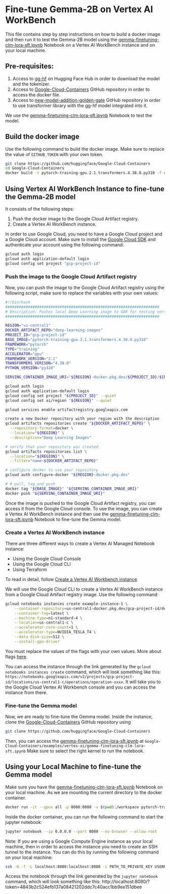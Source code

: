 # Fine-tune Gemma-2B on Vertex AI WorkBench

This file contains step by step instructions on how to build a docker image and then run it to test the Gemma-2B model using the 
[gemma-finetuning-clm-lora-sft.ipynb](https://github.com/huggingface/Google-Cloud-Containers/blob/main/examples/vertex-ai/gemma-finetuning-clm-lora-sft.ipynb) Notebook on a Vertex AI WorkBench instance and on your local machine.

## Pre-requisites:
1. Access to [gg-hf](https://huggingface.co/gg-hf) on Hugging Face Hub in order to download the model and the tokenizer.
2. Access to [Google-Cloud-Containers](https://github.com/huggingface/Google-Cloud-Containers) GitHub repository in order to access the docker file.
3. Access to [new-model-addition-golden-gate](https://github.com/huggingface/new-model-addition-golden-gate/) GitHub repository in order to use transformer library with the gg-hf model integrated into it.


We use the [gemma-finetuning-clm-lora-sft.ipynb](https://github.com/huggingface/Google-Cloud-Containers/blob/main/examples/vertex-ai/gemma-finetuning-clm-lora-sft.ipynb) Notebook to test the model.

## Build the docker image

Use the following command to build the docker image. Make sure to replace the value of `GITHUB_TOKEN` with your own token.

```bash
git clone https://github.com/huggingface/Google-Cloud-Containers
cd Google-Cloud-Containers
docker build -t pytorch-training-gpu.2.1.transformers.4.38.0.py310 -f containers/pytorch/training/gpu/2.1/transformers/4.38.0/py310/Dockerfile .
```

## Using Vertex AI WorkBench Instance to fine-tune the Gemma-2B model

It consists of the following steps:
1. Push the docker image to the Google Cloud Artifact registry.
2. Create a Vertex AI WorkBench instance.


In order to use Google Cloud, you need to have a Google Cloud project and a Google Cloud account. Make sure to install the [Google Cloud SDK](https://cloud.google.com/sdk/docs/install-sdk) and authenticate your account using the following command:

```bash
gcloud auth login
gcloud auth application-default login
gcloud config set project "gcp-project-id"
```

### Push the image to the Google Cloud Artifact registry

Now, you can push the image to the Google Cloud Artifact registry using the following script, make sure to replace the variables with your own values:

```bash
#!/bin/bash
####################################################################
# Description: Pushes local Deep Learning image to GAR for testing vertex AI 
####################################################################

REGION="us-central1"
DOCKER_ARTIFACT_REPO="deep-learning-images"
PROJECT_ID="gcp-project-id"
BASE_IMAGE="pytorch-training-gpu.2.1.transformers.4.38.0.py310"
FRAMEWORK="pytorch"
TYPE="training"
ACCELERATOR="gpu"
FRAMEWORK_VERSION="2.1"
TRANSFORMERS_VERISON="4.38.0"
PYTHON_VERSION="py310"

SERVING_CONTAINER_IMAGE_URI="${REGION}-docker.pkg.dev/${PROJECT_ID}/${DOCKER_ARTIFACT_REPO}/huggingface-${FRAMEWORK}-${TYPE}-${ACCELERATOR}.${FRAMEWORK_VERSION}.transformers.${TRANSFORMERS_VERISON}.${PYTHON_VERSION}:latest"

gcloud auth login
gcloud auth application-default login
gcloud config set project "${PROJECT_ID}" --quiet
gcloud config set ai/region "${REGION}" --quiet

gcloud services enable artifactregistry.googleapis.com

create a new Docker repository with your region with the description
gcloud artifacts repositories create "${DOCKER_ARTIFACT_REPO}" \
  --repository-format=docker \
  --location="${REGION}" \
  --description="Deep Learning Images"

# verify that your repository was created.
gcloud artifacts repositories list \
  --location="${REGION}" \
  --filter="name~${DOCKER_ARTIFACT_REPO}"

# configure docker to use your repository    
gcloud auth configure-docker "${REGION}-docker.pkg.dev"

# # pull, tag and push
docker tag "${BASE_IMAGE}" "${SERVING_CONTAINER_IMAGE_URI}"
docker push "${SERVING_CONTAINER_IMAGE_URI}"

```

Once the image is pushed to the Google Cloud Artifact registry, you can access it from the Google Cloud console. To use the image, you can create a Vertex AI WorkBench instance and then use the [gemma-finetuning-clm-lora-sft.ipynb](https://github.com/huggingface/Google-Cloud-Containers/blob/main/examples/vertex-ai/gemma-finetuning-clm-lora-sft.ipynb) Notebook to fine-tune the Gemma model.


### Create a Vertex AI WorkBench instance

There are three different ways to create a Vertex AI Managed Notebook instance:
 - Using the Google Cloud Console
 - Using the Google Cloud CLI
 - Using Terraform

To read in detail, follow [Create a Vertex AI Workbench instance](https://cloud.google.com/vertex-ai/docs/workbench/instances/create).

We will use the Google Cloud CLI to create a Vertex AI WorkBench instance from a Google Cloud Artifact registry image. Use the following command:

```bash
gcloud notebooks instances create example-instance-1 \
    --container-repository=us-central1-docker.pkg.dev/gcp-project-id/deep-learning-images/huggingface-pytorch-training-gpu.2.1.transformers.4.38.0.py310 \
    --container-tag=latest \
    --machine-type=n1-standard-4 \
    --location=us-central1-c \
    --accelerator-core-count=1 \
    --accelerator-type=NVIDIA_TESLA_T4 \
    --data-disk-size=512 \
    --install-gpu-driver

```
You must replace the values of the flags with your own values. More about flags [here](https://cloud.google.com/sdk/gcloud/reference/notebooks/instances/create).

You can access the instance through the link generated by the `gcloud notebooks instances create` command, which will look something like this: `https://notebooks.googleapis.com/v2/projects/gcp-project-id/locations/us-central1-c/operations/operation-xxxx`. It will take you to the Google Cloud Vertex AI Workbench console and you can access the instance from there.

### Fine-tune the Gemma model
Now, we are ready to fine-tune the Gemma model. Inside the instance, clone the [Google-Cloud-Containers](https://github.com/huggingface/Google-Cloud-Containers) GitHub repository using

```bash
git clone https://github.com/huggingface/Google-Cloud-Containers
```

Then, you can access the [gemma-finetuning-clm-lora-sft.ipynb](https://github.com/huggingface/Google-Cloud-Containers/blob/main/examples/vertex-ai/gemma-finetuning-clm-lora-sft.ipynb) at `Google-Cloud-Containers/examples/vertex-ai/gemma-finetuning-clm-lora-sft.ipynb` Make sure to select the right kernel to run the notebook.

## Using your Local Machine to fine-tune the Gemma model

Make sure you have the [gemma-finetuning-clm-lora-sft.ipynb](https://github.com/huggingface/Google-Cloud-Containers/blob/main/examples/vertex-ai/gemma-finetuning-clm-lora-sft.ipynb) Notebook on your local machine. As we are mounting the current directory to the docker container.

```bash
docker run -it --gpus all -p 8080:8080 -v $(pwd):/workspace pytorch-training-gpu.2.1.transformers.4.38.0.py310
```

Inside the docker container, you can run the following command to start the jupyter notebook:
```bash
jupyter notebook --ip 0.0.0.0 --port 8080 --no-browser --allow-root
```

Note: If you are using a Google Compute Engine instance as your local machine, then in order to access the instance you need to create an SSH tunnel to the instance. You can do this by running the following command on your local machine:
```bash
ssh -N -f -L localhost:8080:localhost:8080 -i PATH_TO_PRIVATE_KEY USERNAME@EXTERNAL_IP
```

Access the notebook through the link generated by the `jupyter notebook` command, which will look something like this:
http://localhost:8080/?token=4843b2c524efb137a08421202ddc7c40acc1bb9ee151dbee